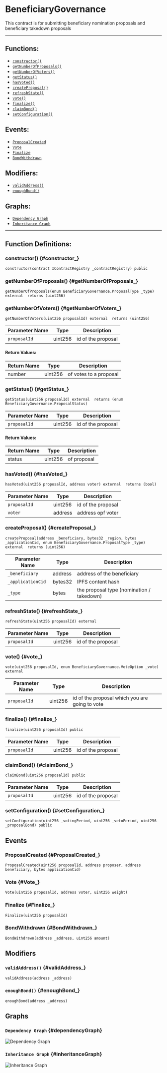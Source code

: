 # BeneficiaryGovernance
This contract is for submitting beneficiary nomination proposals and beneficiary takedown proposals
***
## Functions:
- [`constructor()`](#constructor_)
- [`getNumberOfProposals()`](#getNumberOfProposals_)
- [`getNumberOfVoters()`](#getNumberOfVoters_)
- [`getStatus()`](#getStatus_)
- [`hasVoted()`](#hasVoted_)
- [`createProposal()`](#createProposal_)
- [`refreshState()`](#refreshState_)
- [`vote()`](#vote_)
- [`finalize()`](#finalize_)
- [`claimBond()`](#claimBond_)
- [`setConfiguration()`](#setConfiguration_)
## Events:
- [`ProposalCreated`](#ProposalCreated_)
- [`Vote`](#Vote_)
- [`Finalize`](#Finalize_)
- [`BondWithdrawn`](#BondWithdrawn_)
## Modifiers:
- [`validAddress()`](#validAddress_)
- [`enoughBond()`](#enoughBond_)
## Graphs:
- [`Dependency Graph`](#dependencyGraph)
- [`Inheritance Graph`](#inheritanceGraph)
***
## Function Definitions:
### <a name="constructor_"></a> constructor() {#constructor_}
```
constructor(contract IContractRegistry _contractRegistry) public 
```
### <a name="getNumberOfProposals_"></a> getNumberOfProposals() {#getNumberOfProposals_}
```
getNumberOfProposals(enum BeneficiaryGovernance.ProposalType _type) external  returns (uint256)
```
### <a name="getNumberOfVoters_"></a> getNumberOfVoters() {#getNumberOfVoters_}
```
getNumberOfVoters(uint256 proposalId) external  returns (uint256)
```
| Parameter Name | Type | Description |
|------------|-----| -------|
| `proposalId`| uint256| id of the proposal|
#### Return Values:
| Return Name | Type | Description |
|-------------|-------|------------|
|number| uint256|of votes to a proposal|
### <a name="getStatus_"></a> getStatus() {#getStatus_}
```
getStatus(uint256 proposalId) external  returns (enum BeneficiaryGovernance.ProposalStatus)
```
| Parameter Name | Type | Description |
|------------|-----| -------|
| `proposalId`| uint256| id of the proposal|
#### Return Values:
| Return Name | Type | Description |
|-------------|-------|------------|
|status| uint256|of proposal|
### <a name="hasVoted_"></a> hasVoted() {#hasVoted_}
```
hasVoted(uint256 proposalId, address voter) external  returns (bool)
```
| Parameter Name | Type | Description |
|------------|-----| -------|
| `proposalId`| uint256| id of the proposal|
| `voter`| address| address opf voter|
### <a name="createProposal_"></a> createProposal() {#createProposal_}
```
createProposal(address _beneficiary, bytes32 _region, bytes _applicationCid, enum BeneficiaryGovernance.ProposalType _type) external  returns (uint256)
```
| Parameter Name | Type | Description |
|------------|-----| -------|
| `_beneficiary`| address| address of the beneficiary|
| `_applicationCid`| bytes32| IPFS content hash|
| `_type`| bytes| the proposal type (nomination / takedown)|
### <a name="refreshState_"></a> refreshState() {#refreshState_}
```
refreshState(uint256 proposalId) external 
```
| Parameter Name | Type | Description |
|------------|-----| -------|
| `proposalId`| uint256| id of the proposal|
### <a name="vote_"></a> vote() {#vote_}
```
vote(uint256 proposalId, enum BeneficiaryGovernance.VoteOption _vote) external 
```
| Parameter Name | Type | Description |
|------------|-----| -------|
| `proposalId`| uint256| id of the proposal which you are going to vote|
### <a name="finalize_"></a> finalize() {#finalize_}
```
finalize(uint256 proposalId) public 
```
| Parameter Name | Type | Description |
|------------|-----| -------|
| `proposalId`| uint256| id of the proposal|
### <a name="claimBond_"></a> claimBond() {#claimBond_}
```
claimBond(uint256 proposalId) public 
```
| Parameter Name | Type | Description |
|------------|-----| -------|
| `proposalId`| uint256| id of the proposal|
### <a name="setConfiguration_"></a> setConfiguration() {#setConfiguration_}
```
setConfiguration(uint256 _votingPeriod, uint256 _vetoPeriod, uint256 _proposalBond) public 
```
## Events
### <a name="ProposalCreated_"></a> ProposalCreated {#ProposalCreated_}
```
ProposalCreated(uint256 proposalId, address proposer, address beneficiary, bytes applicationCid)
```
### <a name="Vote_"></a> Vote {#Vote_}
```
Vote(uint256 proposalId, address voter, uint256 weight)
```
### <a name="Finalize_"></a> Finalize {#Finalize_}
```
Finalize(uint256 proposalId)
```
### <a name="BondWithdrawn_"></a> BondWithdrawn {#BondWithdrawn_}
```
BondWithdrawn(address _address, uint256 amount)
```
## Modifiers
### <a name="validAddress_"></a> `validAddress()` {#validAddress_}
```
validAddress(address _address)
```
### <a name="enoughBond_"></a> `enoughBond()` {#enoughBond_}
```
enoughBond(address _address)
```
## Graphs
### <a name="dependencyGraph"></a> `Dependency Graph` {#dependencyGraph}
![Dependency Graph](images/BeneficiaryGovernance_dependency_graph.png)
### <a name="inheritanceGraph"></a> `Inheritance Graph` {#inheritanceGraph}
![Inheritance Graph](images/BeneficiaryGovernance_inheritance_graph.png)
